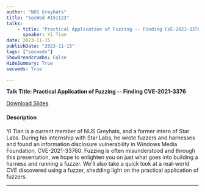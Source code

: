 ```yaml
---
author: "NUS Greyhats"
title: "SecWed #151123"
talks:
    - title: "Practical Application of Fuzzing -- Finding CVE-2021-3376"
      speaker: Yi Tian
date: 2023-11-15
publishDate: "2023-11-15"
tags: ["secweds"]
ShowBreadcrumbs: False
HideSummary: True
secweds: True

---
```



**Talk Title: Practical Application of Fuzzing -- Finding CVE-2021-3376**

[Download Slides](/secwed-slides/ay2324s1/practical%20application%20of%20fuzzing.pdf)

#### Description

Yi Tian is a current member of NUS Greyhats, and a former intern of Star Labs. During his internship with Star Labs, he wrote fuzzers and harnesses and found an information disclosure vulnerability in Windows Media Foundation, CVE-2021-33760. Fuzzing is often misunderstood and through this presentation, we hope to enlighten you on just what goes into building a harness and running a fuzzer. We'll also take a quick look at a real-world CVE discovered using a fuzzer, shedding light on the practical application of fuzzers.

---
